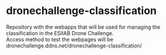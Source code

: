 # dronechallenge-classification
Repository with the webapps that will be used for managing the classification in the ESIIAB Drone Challenge.<br>
Access method to test the webpages will be dronechallenge.ddns.net/dronechallenge-classification/<page-name>
